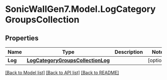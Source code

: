 # SonicWallGen7.Model.LogCategoryGroupsCollection

## Properties

Name | Type | Description | Notes
------------ | ------------- | ------------- | -------------
**Log** | [**LogCategoryGroupsCollectionLog**](LogCategoryGroupsCollectionLog.md) |  | [optional] 

[[Back to Model list]](../README.md#documentation-for-models) [[Back to API list]](../README.md#documentation-for-api-endpoints) [[Back to README]](../README.md)

